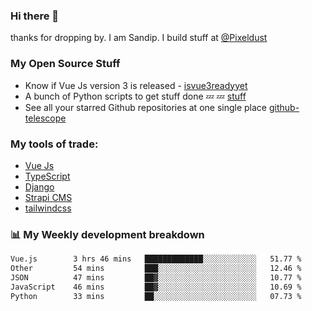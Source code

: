 ### Hi there 👋

thanks for dropping by.
I am Sandip. I build stuff at [@Pixeldust](github.com/pixeldust-in/)

###  **My Open Source Stuff**

 - Know if Vue Js version 3 is released -  [isvue3readyyet](https://github.com/sandiprb/isvue3readyyet)
 - A bunch of Python scripts to get stuff done 💤 💤 [stuff](https://github.com/sandiprb/stuff)
 - See all your starred Github repositories at one single place [github-telescope](https://github.com/sandiprb/github-telescope)



###  **My tools of trade:**
 - [Vue Js](https://github.com/vuejs/vue/)
 - [TypeScript](https://github.com/microsoft/TypeScript)
 - [Django](github.com/django/django)
 - [Strapi CMS](github.com/strapi/strapi)
 - [tailwindcss](https://github.com/tailwindlabs/tailwindcss)


###  📊 **My Weekly development breakdown**
<!--START_SECTION:waka-->

```txt
Vue.js        3 hrs 46 mins   █████████████░░░░░░░░░░░░   51.77 %
Other         54 mins         ███░░░░░░░░░░░░░░░░░░░░░░   12.46 %
JSON          47 mins         ██▓░░░░░░░░░░░░░░░░░░░░░░   10.77 %
JavaScript    46 mins         ██▓░░░░░░░░░░░░░░░░░░░░░░   10.69 %
Python        33 mins         ██░░░░░░░░░░░░░░░░░░░░░░░   07.73 %
```

<!--END_SECTION:waka-->
